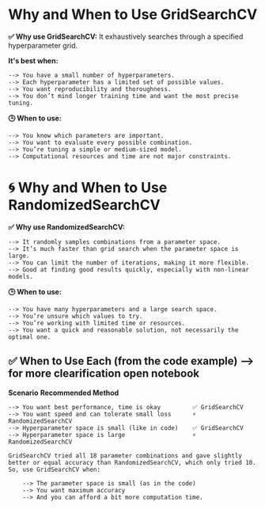 # Why and When to Use GridSearchCV 

**✅ Why use GridSearchCV:**
It exhaustively searches through a specified hyperparameter grid.

**It's best when:**

    --> You have a small number of hyperparameters.
    --> Each hyperparameter has a limited set of possible values.
    --> You want reproducibility and thoroughness.
    --> You don’t mind longer training time and want the most precise tuning.

**🕒 When to use:**

    --> You know which parameters are important.
    --> You want to evaluate every possible combination.
    --> You’re tuning a simple or medium-sized model.
    --> Computational resources and time are not major constraints.

# 🌀 Why and When to Use RandomizedSearchCV
**✅ Why use RandomizedSearchCV:**

    --> It randomly samples combinations from a parameter space.
    --> It’s much faster than grid search when the parameter space is large.
    --> You can limit the number of iterations, making it more flexible.
    --> Good at finding good results quickly, especially with non-linear models.

**🕒 When to use:**

    --> You have many hyperparameters and a large search space.
    --> You’re unsure which values to try.
    --> You’re working with limited time or resources.
    --> You want a quick and reasonable solution, not necessarily the optimal one.


## ✅ When to Use Each (from the code example) --> for more clearification open notebook 

**Scenario**	**Recommended Method**

    --> You want best performance, time is okay	        ✅ GridSearchCV
    --> You want speed and can tolerate small loss	    ⚡ RandomizedSearchCV
    --> Hyperparameter space is small (like in code)	✅ GridSearchCV
    --> Hyperparameter space is large	                ⚡ RandomizedSearchCV

    GridSearchCV tried all 18 parameter combinations and gave slightly better or equal accuracy than RandomizedSearchCV, which only tried 10. So, use GridSearchCV when:

        --> The parameter space is small (as in the code)
        --> You want maximum accuracy 
        --> And you can afford a bit more computation time.
